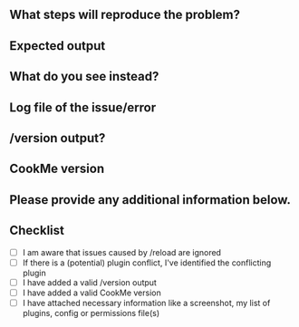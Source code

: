 ## What steps will reproduce the problem?

## Expected output

## What do you see instead?

## Log file of the issue/error

## /version output?

<!-- Please note that _without_ the specific version output your issue might be _IGNORED_ -->

## CookMe version

<!-- _LATEST_ is not a valid version -->

## Please provide any additional information below.

## Checklist

- [ ] I am aware that issues caused by /reload are ignored
- [ ] If there is a (potential) plugin conflict, I've identified the conflicting plugin
- [ ] I have added a valid /version output
- [ ] I have added a valid CookMe version
- [ ] I have attached necessary information like a screenshot, my list of plugins, config or permissions file(s)
